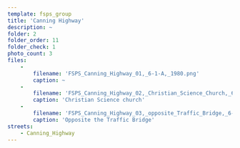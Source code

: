 ```yaml
---
template: fsps_group
title: 'Canning Highway'
description: ~
folder: 2
folder_order: 11
folder_check: 1
photo_count: 3
files:
    -
        filename: 'FSPS_Canning_Highway_01,_6-1-A,_1980.png'
        caption: ~
    -
        filename: 'FSPS_Canning_Highway_02,_Christian_Science_Church,_6-2-B,_1980.png'
        caption: 'Christian Science church'
    -
        filename: 'FSPS_Canning_Highway_03,_opposite_Traffic_Bridge,_6-2-A,_1980.png'
        caption: 'Opposite the Traffic Bridge'
streets:
    - Canning_Highway
---
```

